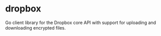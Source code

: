 dropbox
=======

Go client library for the Dropbox core API with support for uploading and downloading encrypted files.
